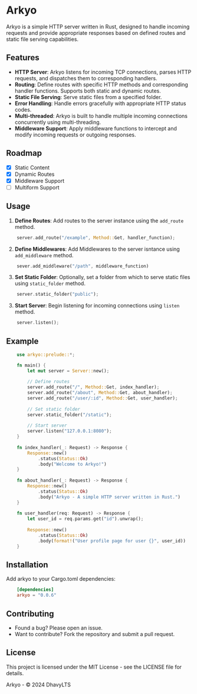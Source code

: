 # Arkyo

Arkyo is a simple HTTP server written in Rust, designed to handle incoming requests and provide appropriate responses based on defined routes and static file serving capabilities.

## Features

- **HTTP Server**: Arkyo listens for incoming TCP connections, parses HTTP requests, and dispatches them to corresponding handlers.
- **Routing**: Define routes with specific HTTP methods and corresponding handler functions. Supports both static and dynamic routes.
- **Static File Serving**: Serve static files from a specified folder.
- **Error Handling**: Handle errors gracefully with appropriate HTTP status codes.
- **Multi-threaded**: Arkyo is built to handle multiple incoming connections concurrently using multi-threading.
- **Middleware Support**: Apply middleware functions to intercept and modify incoming requests or outgoing responses.

## Roadmap
- [x] Static Content
- [x] Dynamic Routes
- [x] Middleware Support
- [ ] Multiform Support
## Usage

1. **Define Routes**: Add routes to the server instance using the `add_route` method.
```rust
    server.add_route("/example", Method::Get, handler_function);
```

2. **Define Middlewares**: Add Middlewares to the server isntance using `add_middleware` method.
```rust
    sever.add_middleware("/path", middleware_function)
```

3. **Set Static Folder**: Optionally, set a folder from which to serve static files using `static_folder` method.
```rust
    server.static_folder("public");
```

3. **Start Server**: Begin listening for incoming connections using `listen` method.
```rust
    server.listen();
```

## Example
```rust
    use arkyo::prelude::*;

    fn main() {
        let mut server = Server::new();
    
        // Define routes
        server.add_route("/", Method::Get, index_handler);
        server.add_route("/about", Method::Get, about_handler);
        server.add_route("/user/:id", Method::Get, user_handler);
    
        // Set static folder
        server.static_folder("/static");
    
        // Start server
        server.listen("127.0.0.1:8080");
    }
    
    fn index_handler(_: Request) -> Response {
        Response::new()
            .status(Status::Ok)
            .body("Welcome to Arkyo!")
    }
    
    fn about_handler(_: Request) -> Response {
        Response::new()
            .status(Status::Ok)
            .body("Arkyo - A simple HTTP server written in Rust.")
    }
    
    fn user_handler(req: Request) -> Response {
        let user_id = req.params.get("id").unwrap();
    
        Response::new()
            .status(Status::Ok)
            .body(format!("User profile page for user {}", user_id))
    }
```
    
## Installation
Add arkyo to your Cargo.toml dependencies:
```toml
    [dependencies]
    arkyo = "0.0.6"
```

## Contributing
- Found a bug? Please open an issue.
- Want to contribute? Fork the repository and submit a pull request.

## License
This project is licensed under the MIT License - see the LICENSE file for details.

Arkyo - © 2024 DhavyLTS
